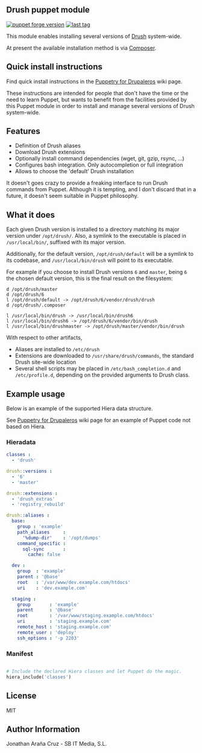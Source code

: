 ## Drush puppet module

[![puppet forge version](https://img.shields.io/puppetforge/v/jonhattan/drush.svg)](http://forge.puppetlabs.com/jonhattan/drush) [![last tag](https://img.shields.io/github/tag/jonhattan/puppet-drush.svg)](https://github.com/jonhattan/puppet-drush/tags)

This module enables installing several versions of [Drush](http://www.drush.org/) system-wide.

At present the available installation method is via [Composer](https://getcomposer.org/).


## Quick install instructions

Find quick install instructions in the [Puppetry for Drupaleros](https://github.com/jonhattan/puppet-drush/wiki/Puppetry-for-Drupaleros)
wiki page.

These instructions are intended for people that don't have the time or the
need to learn Puppet, but wants to benefit from the facilities provided by
this Puppet module in order to install and manage several versions of Drush
system-wide.


## Features

  * Definition of Drush aliases
  * Download Drush extensions
  * Optionally install command dependencies (wget, git, gzip, rsync, ...)
  * Configures bash integration. Only autocompletion or full integration
  * Allows to choose the 'default' Drush installation

It doesn't goes crazy to provide a freaking interface to run Drush commands
from Puppet. Although it is tempting, and I don't discard that in a future,
it doesn't seem suitable in Puppet philosophy.


## What it does

Each given Drush version is installed to a directory matching its major
version under `/opt/drush/`. Also, a symlink to the executable is placed
in `/usr/local/bin/`, suffixed with its major version.

Additionally, for the default version, `/opt/drush/default` will be a symlink
to its codebase, and `/usr/local/bin/drush` will point to its executable.

For example if you choose to install Drush versions `6` and `master`, being
`6` the chosen default version, this is the final result on the filesystem:

```
d /opt/drush/master
d /opt/drush/6
l /opt/drush/default -> /opt/drush/6/vendor/drush/drush
d /opt/drush/.composer

l /usr/local/bin/drush -> /usr/local/bin/drush6
l /usr/local/bin/drush6 -> /opt/drush/6/vendor/bin/drush
l /usr/local/bin/drushmaster -> /opt/drush/master/vendor/bin/drush
```

With respect to other artifacts,

 * Aliases are installed to `/etc/drush`
 * Extensions are downloaded to `/usr/share/drush/commands`, the standard Drush
site-wide location
 * Several shell scripts may be placed in `/etc/bash_completion.d` and
`/etc/profile.d`, depending on the provided arguments to Drush class.


## Example usage

Below is an example of the supported Hiera data structure.

See [Puppetry for Drupaleros](https://github.com/jonhattan/puppet-drush/wiki/Puppetry-for-Drupaleros)
wiki page for an example of Puppet code not based on Hiera.

### Hieradata

```yaml
classes :
  - 'drush'

drush::versions :
  - '6'
  - 'master'

drush::extensions :
  - 'drush_extras'
  - 'registry_rebuild'

drush::aliases :
  base:
    group : 'example'
    path_aliases     :
      '%dump-dir'    : '/opt/dumps'
    command_specific :
      sql-sync       :
        cache: false

  dev :
    group  : 'example'
    parent : '@base'
    root   : '/var/www/dev.example.com/htdocs'
    uri    : 'dev.example.com'

  staging :
    group       : 'example'
    parent      : '@base'
    root        : '/var/www/staging.example.com/htdocs'
    uri         : 'staging.example.com'
    remote_host : 'staging.example.com'
    remote_user : 'deploy'
    ssh_options : '-p 2203'

```


### Manifest

```ruby

# Include the declared Hiera classes and let Puppet do the magic.
hiera_include('classes')
```

## License

MIT


## Author Information

Jonathan Araña Cruz - SB IT Media, S.L.


